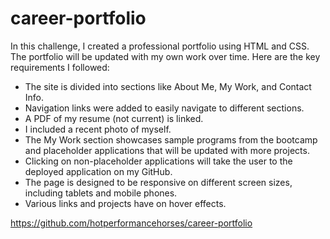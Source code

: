 # career-portfolio

In this challenge, I created a professional portfolio using HTML and CSS. The portfolio will be updated with my own work over time. Here are the key requirements I followed:

- The site is divided into sections like About Me, My Work, and Contact Info.
- Navigation links were added to easily navigate to different sections.
- A PDF of my resume (not current) is linked.
- I included a recent photo of myself.
- The My Work section showcases sample programs from the bootcamp and placeholder applications that will be updated with more projects.
- Clicking on non-placeholder applications will take the user to the deployed application on my GitHub.
- The page is designed to be responsive on different screen sizes, including tablets and mobile phones.
- Various links and projects have on hover effects.

https://github.com/hotperformancehorses/career-portfolio
